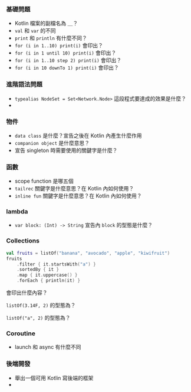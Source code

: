 ### 基礎問題
- Kotlin 檔案的副檔名為 ＿？
- `val` 和 `var` 的不同
- `print` 和 `println` 有什麼不同？
- `for (i in 1..10) print(i)` 會印出？
- `for (i in 1 until 10) print(i)` 會印出？
- `for (i in 1..10 step 2) print(i)` 會印出？
- `for (i in 10 downTo 1) print(i)` 會印出？

### 進階語法問題
- `typealias NodeSet = Set<Network.Node>` 這段程式要達成的效果是什麼？
- 


### 物件
- `data class` 是什麼？宣告之後在 Kotlin 內產生什麼作用
- `companion object` 是什麼意思？
- 宣告 singleton 時需要使用的關鍵字是什麼？

### 函數
- scope function 是哪五個
- `tailrec` 關鍵字是什麼意思？在 Kotlin 內如何使用？
- `inline fun` 關鍵字是什麼意思？在 Kotlin 內如何使用？

### lambda
- `var block: (Int) -> String` 宣告內 `block` 的型態是什麼？

### Collections

```kotlin
val fruits = listOf("banana", "avocado", "apple", "kiwifruit")
fruits
    .filter { it.startsWith("a") }
    .sortedBy { it }
    .map { it.uppercase() }
    .forEach { println(it) }
```

會印出什麼內容？

`listOf(3.14F, 2)` 的型態為？

`listOf("a", 2)` 的型態為？

### Coroutine
- launch 和 async 有什麼不同 

### 後端開發
- 舉出一個可用 Kotlin 寫後端的框架
- 

